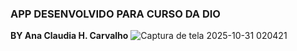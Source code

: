 ### APP DESENVOLVIDO PARA CURSO DA DIO
**BY Ana Claudia H. Carvalho**
![Captura de tela 2025-10-31 020421](https://github.com/user-attachments/assets/de67415d-59e2-4ff0-99b2-51f6c321f9a4)
